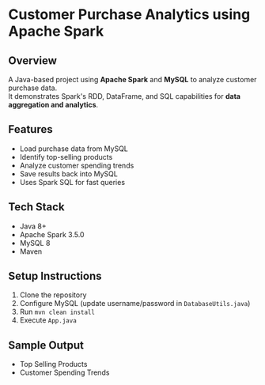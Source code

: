 # Customer Purchase Analytics using Apache Spark

## Overview
A Java-based project using **Apache Spark** and **MySQL** to analyze customer purchase data.  
It demonstrates Spark's RDD, DataFrame, and SQL capabilities for **data aggregation and analytics**.

## Features
- Load purchase data from MySQL
- Identify top-selling products
- Analyze customer spending trends
- Save results back into MySQL
- Uses Spark SQL for fast queries

## Tech Stack
- Java 8+
- Apache Spark 3.5.0
- MySQL 8
- Maven

## Setup Instructions
1. Clone the repository  
2. Configure MySQL (update username/password in `DatabaseUtils.java`)  
3. Run `mvn clean install`  
4. Execute `App.java`  

## Sample Output
- Top Selling Products  
- Customer Spending Trends
